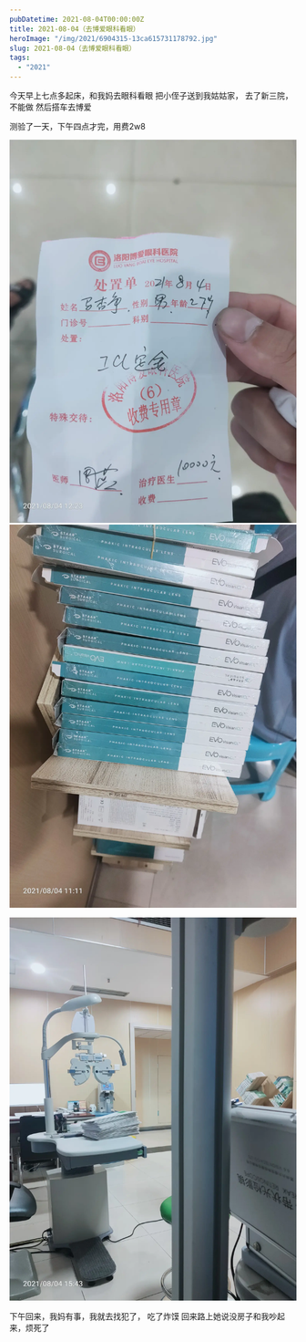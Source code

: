 ```yaml
---
pubDatetime: 2021-08-04T00:00:00Z
title: 2021-08-04（去博爱眼科看眼）
heroImage: "/img/2021/6904315-13ca615731178792.jpg"
slug: 2021-08-04（去博爱眼科看眼）
tags:
  - "2021"
---
```


今天早上七点多起床，和我妈去眼科看眼
把小侄子送到我姑姑家，
去了新三院，不能做
然后搭车去博爱

测验了一天，下午四点才完，用费2w8

![](../../../../public/img/2021/6904315-13ca615731178792.jpg)
![](../../../../public/img/2021/6904315-6ba1656081d8e774.jpg)

![](../../../../public/img/2021/6904315-c3cb79b44cd5aae8.jpg)

下午回来，我妈有事，我就去找犯了，
吃了炸馍
回来路上她说没房子和我吵起来，烦死了
